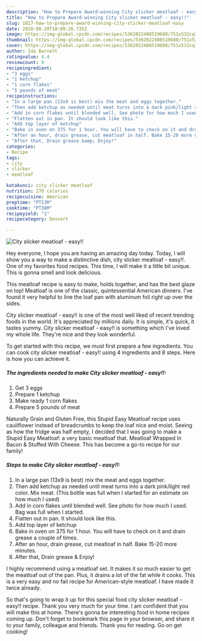 ```yaml
---
description: "How to Prepare Award-winning City slicker meatloaf - easy!!"
title: "How to Prepare Award-winning City slicker meatloaf - easy!!"
slug: 1827-how-to-prepare-award-winning-city-slicker-meatloaf-easy
date: 2020-08-20T10:09:26.735Z
image: https://img-global.cpcdn.com/recipes/5362022408519680/751x532cq70/city-slicker-meatloaf-easy-recipe-main-photo.jpg
thumbnail: https://img-global.cpcdn.com/recipes/5362022408519680/751x532cq70/city-slicker-meatloaf-easy-recipe-main-photo.jpg
cover: https://img-global.cpcdn.com/recipes/5362022408519680/751x532cq70/city-slicker-meatloaf-easy-recipe-main-photo.jpg
author: Ida Barnett
ratingvalue: 4.4
reviewcount: 9
recipeingredient:
- "3 eggs"
- "1 ketchup"
- "1 corn flakes"
- "5 pounds of meat"
recipeinstructions:
- "In a large pan (13x9 is best) mix the meat and eggs together."
- "Then add ketchup as needed until meat turns into a dark pink/light red color. Mix meat. (This bottle was full when I started for an estimate on how much I used)"
- "Add in corn flakes until blended well. See photo for how much I used. Bag was full when I started."
- "Flatten out in pan. It should look like this."
- "Add top layer of ketchup"
- "Bake in oven on 375 for 1 hour. You will have to check on it and drain grease a couple of times."
- "After an hour, drain grease, cut meatloaf in half. Bake 15-20 more minutes."
- "After that, Drain grease &amp; Enjoy!"
categories:
- Recipe
tags:
- city
- slicker
- meatloaf

katakunci: city slicker meatloaf 
nutrition: 270 calories
recipecuisine: American
preptime: "PT13M"
cooktime: "PT38M"
recipeyield: "1"
recipecategory: Dessert

---
```



![City slicker meatloaf - easy!!](https://img-global.cpcdn.com/recipes/5362022408519680/751x532cq70/city-slicker-meatloaf-easy-recipe-main-photo.jpg)

Hey everyone, I hope you are having an amazing day today. Today, I will show you a way to make a distinctive dish, city slicker meatloaf - easy!!. One of my favorites food recipes. This time, I will make it a little bit unique. This is gonna smell and look delicious.

This meatloaf recipe is easy to make, holds together, and has the best glaze on top! Meatloaf is one of the classic, quintessential American dinners. I&#39;ve found it very helpful to line the loaf pan with aluminum foil right up over the sides.

City slicker meatloaf - easy!! is one of the most well liked of recent trending foods in the world. It's appreciated by millions daily. It is simple, it's quick, it tastes yummy. City slicker meatloaf - easy!! is something which I've loved my whole life. They're nice and they look wonderful.


To get started with this recipe, we must first prepare a few ingredients. You can cook city slicker meatloaf - easy!! using 4 ingredients and 8 steps. Here is how you can achieve it.

<!--inarticleads1-->

##### The ingredients needed to make City slicker meatloaf - easy!!:

1. Get 3 eggs
1. Prepare 1 ketchup
1. Make ready 1 corn flakes
1. Prepare 5 pounds of meat


Naturally Grain and Gluten Free, this Stupid Easy Meatloaf recipe uses cauliflower instead of breadcrumbs to keep the loaf nice and moist. Seeing as how the fridge was half empty, I decided that I was going to make a Stupid Easy Meatloaf: a very basic meatloaf that. Meatloaf Wrapped In Bacon &amp; Stuffed With Cheese. This has become a go-to recipe for our family! 

<!--inarticleads2-->

##### Steps to make City slicker meatloaf - easy!!:

1. In a large pan (13x9 is best) mix the meat and eggs together.
1. Then add ketchup as needed until meat turns into a dark pink/light red color. Mix meat. (This bottle was full when I started for an estimate on how much I used)
1. Add in corn flakes until blended well. See photo for how much I used. Bag was full when I started.
1. Flatten out in pan. It should look like this.
1. Add top layer of ketchup
1. Bake in oven on 375 for 1 hour. You will have to check on it and drain grease a couple of times.
1. After an hour, drain grease, cut meatloaf in half. Bake 15-20 more minutes.
1. After that, Drain grease &amp; Enjoy!


I highly recommend using a meatloaf set. It makes it so much easier to get the meatloaf out of the pan. Plus, it drains a lot of the fat while it cooks. This is a very easy and no fail recipe for American-style meatloaf. I have made it twice already. 

So that's going to wrap it up for this special food city slicker meatloaf - easy!! recipe. Thank you very much for your time. I am confident that you will make this at home. There's gonna be interesting food in home recipes coming up. Don't forget to bookmark this page in your browser, and share it to your family, colleague and friends. Thank you for reading. Go on get cooking!

